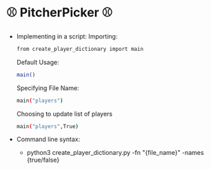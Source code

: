 # **⚾ PitcherPicker ⚾**

- Implementing in a script:
    Importing:
    ```sh
    from create_player_dictionary import main
    ```
    Default Usage:
    ```sh
    main()
    ```
    Specifying File Name:
    ```sh
    main("players")
    ```
    Choosing to update list of players
    ```sh
    main("players",True)
    ```
    

- Command line syntax:
    - python3 create_player_dictionary.py -fn "{file_name}" -names {true/false}
